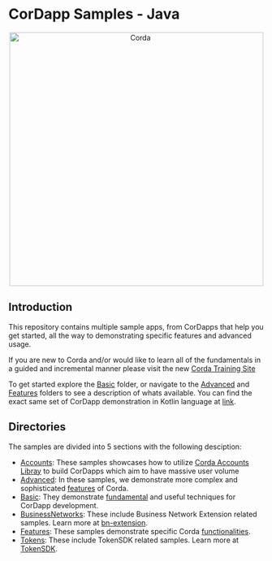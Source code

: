 # CorDapp Samples - Java
<p align="center">
  <img src="https://www.corda.net/wp-content/uploads/2016/11/fg005_corda_b.png" alt="Corda" width="500">
</p>

## Introduction
This repository contains multiple sample apps, from CorDapps that help you get started, all the way to demonstrating specific features and advanced usage.

If you are new to Corda and/or would like to learn all of the fundamentals in a guided and incremental manner please visit the new
[Corda Training Site](https://training.corda.net)

To get started explore the [Basic](./Basic) folder, or navigate to the [Advanced](./Advanced) and [Features](./Features) folders to see a description of whats available. You can find the exact same set of CorDapp demonstration in Kotlin language at [link](https://github.com/corda/samples-kotlin).

## Directories
The samples are divided into 5 sections with the following desciption:

* [Accounts](./Accounts): These samples showcases how to utilize [Corda Accounts Libray](https://training.corda.net/libraries/accounts-lib/) to build CorDapps which aim to have massive user volume
* [Advanced](./Advanced): In these samples, we demonstrate more complex and sophisticated [features](https://training.corda.net/corda-details/introduction/) of Corda.
* [Basic](./Basic): They demonstrate [fundamental](https://training.corda.net/key-concepts/concepts/) and useful techniques for CorDapp development.
* [BusinessNetworks](./BusinessNetworks): These include Business Network Extension related samples. Learn more at [bn-extension](https://github.com/corda/bn-extension).
* [Features](./Features): These samples demonstrate specific Corda [functionalities](https://training.corda.net/corda-details/introduction/).
* [Tokens](./Tokens): These include TokenSDK related samples. Learn more at [TokenSDK](https://training.corda.net/libraries/tokens-sdk/).
